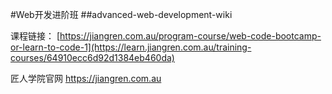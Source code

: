 #Web开发进阶班
##advanced-web-development-wiki

课程链接： [https://jiangren.com.au/program-course/web-code-bootcamp-or-learn-to-code-1](https://learn.jiangren.com.au/training-courses/64910ecc6d92d1384eb460da)

匠人学院官网 https://jiangren.com.au

